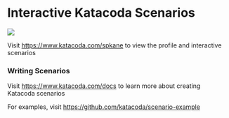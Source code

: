 # Interactive Katacoda Scenarios

[![](http://shields.katacoda.com/katacoda/spkane/count.svg)](https://www.katacoda.com/spkane "Get your profile on Katacoda.com")

Visit https://www.katacoda.com/spkane to view the profile and interactive scenarios

### Writing Scenarios
Visit https://www.katacoda.com/docs to learn more about creating Katacoda scenarios

For examples, visit https://github.com/katacoda/scenario-example
